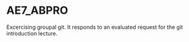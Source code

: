 # AE7_ABPRO
Excercising groupal git. It responds to an evaluated request for the git introduction lecture.
